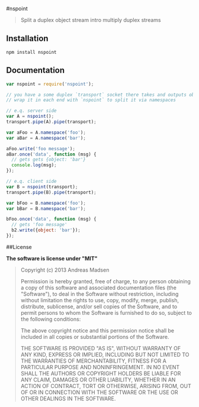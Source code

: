 #nspoint

> Split a duplex object stream intro multiply duplex streams

## Installation

```sheel
npm install nspoint
```

## Documentation

```javascript
var nspoint = require('nspoint');

// you have a some duplex `transport` socket there takes and outputs objects
// wrap it in each end with `nspoint` to split it via namespaces

// e.q. server side
var A = nspoint();
transport.pipe(A).pipe(transport);

var aFoo = A.namespace('foo');
var aBar = A.namespace('bar');

aFoo.write('foo message');
aBar.once('data', function (msg) {
  // gets gets {object: 'bar'}
  console.log(msg);
});

// e.q. client side
var B = nspoint(transport);
transport.pipe(B).pipe(transport);

var bFoo = B.namespace('foo');
var bBar = B.namespace('bar');

bFoo.once('data', function (msg) {
  // gets 'foo message'
  b2.write({object: 'bar'});
});
```

##License

**The software is license under "MIT"**

> Copyright (c) 2013 Andreas Madsen
>
> Permission is hereby granted, free of charge, to any person obtaining a copy
> of this software and associated documentation files (the "Software"), to deal
> in the Software without restriction, including without limitation the rights
> to use, copy, modify, merge, publish, distribute, sublicense, and/or sell
> copies of the Software, and to permit persons to whom the Software is
> furnished to do so, subject to the following conditions:
>
> The above copyright notice and this permission notice shall be included in
> all copies or substantial portions of the Software.
>
> THE SOFTWARE IS PROVIDED "AS IS", WITHOUT WARRANTY OF ANY KIND, EXPRESS OR
> IMPLIED, INCLUDING BUT NOT LIMITED TO THE WARRANTIES OF MERCHANTABILITY,
> FITNESS FOR A PARTICULAR PURPOSE AND NONINFRINGEMENT. IN NO EVENT SHALL THE
> AUTHORS OR COPYRIGHT HOLDERS BE LIABLE FOR ANY CLAIM, DAMAGES OR OTHER
> LIABILITY, WHETHER IN AN ACTION OF CONTRACT, TORT OR OTHERWISE, ARISING FROM,
> OUT OF OR IN CONNECTION WITH THE SOFTWARE OR THE USE OR OTHER DEALINGS IN
> THE SOFTWARE.
